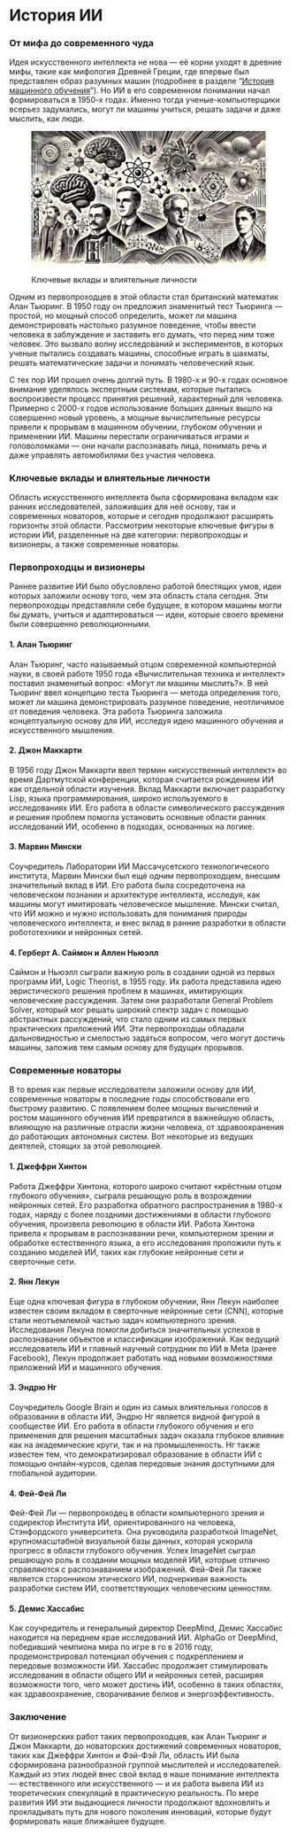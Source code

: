 # История ИИ

### От мифа до современного чуда

Идея искусственного интеллекта не нова — её корни уходят в древние мифы, такие как мифология Древней Греции, где впервые был представлен образ разумных машин (подробнее в разделе “[История машинного обучения](../mashinnoe-obuchenie/obzor-mo/istoriya-mashinnogo-obucheniya/)”). Но ИИ в его современном понимании начал формироваться в 1950-х годах. Именно тогда ученые-компьютерщики всерьез задумались, могут ли машины учиться, решать задачи и даже мыслить, как люди.

<div align="left">

<figure><img src="../.gitbook/assets/image (1) (1) (1) (1) (1) (1) (1) (1) (1) (1).png" alt="" width="563"><figcaption><p>Ключевые вклады и влиятельные личности</p></figcaption></figure>

</div>

Одним из первопроходцев в этой области стал британский математик Алан Тьюринг. В 1950 году он предложил знаменитый тест Тьюринга — простой, но мощный способ определить, может ли машина демонстрировать настолько разумное поведение, чтобы ввести человека в заблуждение и заставить его думать, что перед ним тоже человек. Это вызвало волну исследований и экспериментов, в которых ученые пытались создавать машины, способные играть в шахматы, решать математические задачи и понимать человеческий язык.

С тех пор ИИ прошел очень долгий путь. В 1980-х и 90-х годах основное внимание уделялось экспертным системам, которые пытались воспроизвести процесс принятия решений, характерный для человека. Примерно с 2000-х годов использование больших данных вышло на совершенно новый уровень, а мощные вычислительные ресурсы привели к прорывам в машинном обучении, глубоком обучении и применении ИИ. Машины перестали ограничиваться играми и головоломками — они начали распознавать лица, понимать речь и даже управлять автомобилями без участия человека.

### Ключевые вклады и влиятельные личности

Область искусственного интеллекта  была сформирована вкладом как ранних исследователей, заложивших для неё основу, так и современных новаторов, которые и сегодня продолжают расширять горизонты этой области. Рассмотрим некоторые ключевые фигуры в истории ИИ, разделенные на две категории: первопроходцы и визионеры, а также современные новаторы.

### Первопроходцы и визионеры&#x20;

Раннее развитие ИИ было обусловлено работой блестящих умов, идеи которых заложили основу того, чем эта область стала сегодня. Эти первопроходцы представляли себе будущее, в котором машины могли бы думать, учиться и адаптироваться — идеи, которые своего времени были совершенно революционными.

#### 1. Алан Тьюринг&#x20;

Алан Тьюринг, часто называемый отцом современной компьютерной науки, в своей работе 1950 года «Вычислительная техника и интеллект» поставил знаменитый вопрос: «Могут ли машины мыслить?». В ней Тьюринг ввел концепцию теста Тьюринга — метода определения того, может ли машина демонстрировать разумное поведение, неотличимое от поведения человека. Эта работа Тьюринга заложила концептуальную основу для ИИ, исследуя идею машинного обучения и искусственного мышления.

#### 2. Джон Маккарти&#x20;

В 1956 году Джон Маккарти ввел термин «искусственный интеллект» во время Дартмутской конференции, которая считается рождением ИИ как отдельной области изучения. Вклад Маккарти включает разработку Lisp, языка программирования, широко используемого в исследованиях ИИ. Его работа в области символического рассуждения и решения проблем помогла установить основные области ранних исследований ИИ, особенно в подходах, основанных на логике.

#### 3. Марвин Мински&#x20;

Соучредитель Лаборатории ИИ Массачусетского технологического института, Марвин Мински был ещё одним первопроходцем, внесшим значительный вклад в ИИ. Его работа была сосредоточена на человеческом познании и архитектуре интеллекта, исследуя, как машины могут имитировать человеческое мышление. Мински считал, что ИИ можно и нужно использовать для понимания природы человеческого интеллекта, и внес вклад в ранние разработки в области робототехники и нейронных сетей.

#### 4. Герберт А. Саймон и Аллен Ньюэлл

Саймон и Ньюэлл сыграли важную роль в создании одной из первых программ ИИ, Logic Theorist, в 1955 году. Их работа представила идею эвристического решения проблем в машинах, имитирующих человеческие рассуждения. Затем они разработали General Problem Solver, который мог решать широкий спектр задач с помощью абстрактных рассуждений, что стало одним из самых первых практических приложений ИИ. Эти первопроходцы обладали дальновидностью и смелостью задаться вопросом, чего могут достичь машины, заложив тем самым основу для будущих прорывов.

### Современные новаторы&#x20;

В то время как первые исследователи заложили основу для ИИ, современные новаторы в последние годы способствовали его быстрому развитию. С появлением более мощных вычислений и ростом машинного обучения ИИ превратился в важнейшую область, влияющую на различные отрасли жизни человека, от здравоохранения до работающих автономных систем. Вот некоторые из ведущих деятелей, стоящих за этой революцией.

#### 1. Джеффри Хинтон&#x20;

Работа Джеффри Хинтона, которого широко считают «крёстным отцом глубокого обучения», сыграла решающую роль в возрождении нейронных сетей. Его разработка обратного распространения в 1980-х годах, наряду с более поздними достижениями в области глубокого обучения, произвела революцию в области ИИ. Работа Хинтона привела к прорывам в распознавании речи, компьютерном зрении и обработке естественного языка, а его исследования проложили путь к созданию моделей ИИ, таких как глубокие нейронные сети и сверточные сети.

#### 2. Янн Лекун

Еще одна ключевая фигура в глубоком обучении, Янн Лекун наиболее известен своим вкладом в сверточные нейронные сети (CNN), которые стали неотъемлемой частью задач компьютерного зрения. Исследования Лекуна помогли добиться значительных успехов в распознавании объектов и классификации изображений. Как ведущий исследователь ИИ и главный научный сотрудник по ИИ в Meta (ранее Facebook), Лекун продолжает работать над новыми возможностями приложений ИИ и машинного обучения.

#### 3. Эндрю Нг

Соучредитель Google Brain и один из самых влиятельных голосов в образовании в области ИИ, Эндрю Нг является видной фигурой в сообществе ИИ. Его работа в области глубокого обучения и его применения для решения масштабных задач оказала глубокое влияние как на академические круги, так и на промышленность. Нг также известен тем, что демократизировал образование в области ИИ с помощью онлайн-курсов, сделав передовые знания доступными для глобальной аудитории.

#### 4. Фей-Фей Ли&#x20;

Фей-Фей Ли — первопроходец в области компьютерного зрения и содиректор Института ИИ, ориентированного на человека, Стэнфордского университета. Она руководила разработкой ImageNet, крупномасштабной визуальной базы данных, которая ускорила прогресс в области глубокого обучения. Успех ImageNet сыграл решающую роль в создании мощных моделей ИИ, которые отлично справляются с распознаванием изображений. Фей-Фей Ли также является сторонником этического ИИ, подчеркивая важность разработки систем ИИ, соответствующих человеческим ценностям.

#### 5. Демис Хассабис

Как соучредитель и генеральный директор DeepMind, Демис Хассабис находится на переднем крае исследований ИИ. AlphaGo от DeepMind, победивший чемпиона мира по игре в го в 2016 году, продемонстрировал потенциал обучения с подкреплением и передовые возможности ИИ. Хассабис продолжает стимулировать исследования в области общего ИИ и нейронных сетей, расширяя возможности того, чего может достичь ИИ, особенно в таких областях, как здравоохранение, сворачивание белков и энергоэффективность.

### Заключение&#x20;

От визионерских работ таких первопроходцев, как Алан Тьюринг и Джон Маккарти, до новаторских достижений современных новаторов, таких как Джеффри Хинтон и Фэй-Фэй Ли, область ИИ была сформирована разнообразной группой мыслителей и исследователей. Каждый из этих людей внес свой вклад в наше понимание интеллекта — естественного или искусственного — и их работа вывела ИИ из теоретических спекуляций в практическую реальность. По мере развития ИИ эти выдающиеся личности продолжают вдохновлять и прокладывать путь для нового поколения инноваций, которые будут формировать наше ближайшее будущее.
